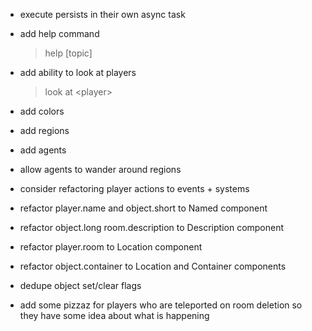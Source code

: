 - execute persists in their own async task

- add help command

  > help \[topic\]

- add ability to look at players

  > look at <player\>

- add colors

- add regions

- add agents

- allow agents to wander around regions

- consider refactoring player actions to events + systems

- refactor player.name and object.short to Named component

- refactor object.long room.description to Description component

- refactor player.room to Location component

- refactor object.container to Location and Container components

- dedupe object set/clear flags

- add some pizzaz for players who are teleported on room deletion so they have some idea about what is happening
